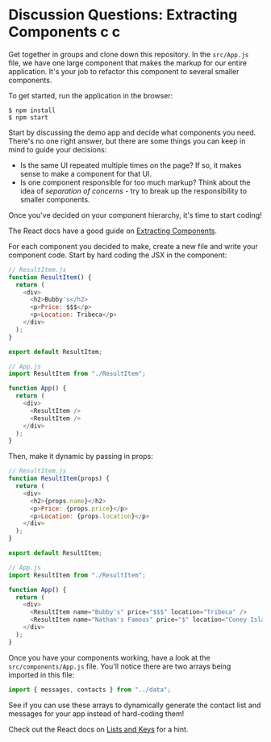 # Discussion Questions: Extracting Components c c

Get together in groups and clone down this repository. In the `src/App.js` file,
we have one large component that makes the markup for our entire application.
It's your job to refactor this component to several smaller components.

To get started, run the application in the browser:

```console
$ npm install
$ npm start
```

Start by discussing the demo app and decide what components you need. There's no
one right answer, but there are some things you can keep in mind to guide your
decisions:

- Is the same UI repeated multiple times on the page? If so, it makes sense to
  make a component for that UI.
- Is one component responsible for too much markup? Think about the idea of _separation
  of concerns_ - try to break up the responsibility to smaller components.

Once you've decided on your component hierarchy, it's time to start coding!

The React docs have a good guide on [Extracting Components](https://reactwithhooks.netlify.app/docs/components-and-props.html#extracting-components).

For each component you decided to make, create a new file and write your
component code. Start by hard coding the JSX in the component:

```js
// ResultItem.js
function ResultItem() {
  return (
    <div>
      <h2>Bubby's</h2>
      <p>Price: $$$</p>
      <p>Location: Tribeca</p>
    </div>
  );
}

export default ResultItem;

// App.js
import ResultItem from "./ResultItem";

function App() {
  return (
    <div>
      <ResultItem />
      <ResultItem />
    </div>
  );
}
```

Then, make it dynamic by passing in props:

```js
// ResultItem.js
function ResultItem(props) {
  return (
    <div>
      <h2>{props.name}</h2>
      <p>Price: {props.price}</p>
      <p>Location: {props.location}</p>
    </div>
  );
}

export default ResultItem;

// App.js
import ResultItem from "./ResultItem";

function App() {
  return (
    <div>
      <ResultItem name="Bubby's" price="$$$" location="Tribeca" />
      <ResultItem name="Nathan's Famous" price="$" location="Coney Island" />
    </div>
  );
}
```

Once you have your components working, have a look at the
`src/components/App.js` file. You'll notice there are two arrays being imported
in this file:

```js
import { messages, contacts } from "../data";
```

See if you can use these arrays to dynamically generate the contact list and
messages for your app instead of hard-coding them!

Check out the React docs on
[Lists and Keys](https://reactjs.org/docs/lists-and-keys.html) for a hint.
